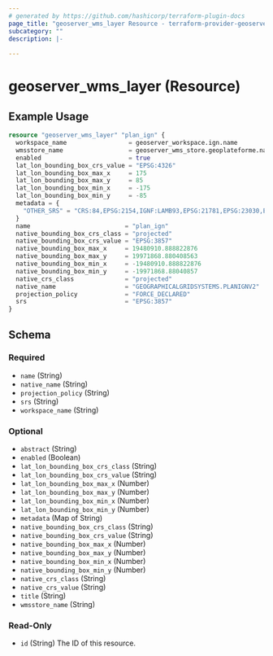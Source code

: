 ```yaml
---
# generated by https://github.com/hashicorp/terraform-plugin-docs
page_title: "geoserver_wms_layer Resource - terraform-provider-geoserver"
subcategory: ""
description: |-
  
---
```


# geoserver_wms_layer (Resource)



## Example Usage

```terraform
resource "geoserver_wms_layer" "plan_ign" {
  workspace_name                 = geoserver_workspace.ign.name
  wmsstore_name                  = geoserver_wms_store.geoplateforme.name
  enabled                        = true
  lat_lon_bounding_box_crs_value = "EPSG:4326"
  lat_lon_bounding_box_max_x     = 175
  lat_lon_bounding_box_max_y     = 85
  lat_lon_bounding_box_min_x     = -175
  lat_lon_bounding_box_min_y     = -85
  metadata = {
    "OTHER_SRS" = "CRS:84,EPSG:2154,IGNF:LAMB93,EPSG:21781,EPSG:23030,EPSG:23031,EPSG:23032,EPSG:27561,IGNF:LAMB1,EPSG:27562,IGNF:LAMB2,EPSG:27563,IGNF:LAMB3,EPSG:27564,IGNF:LAMB4,EPSG:27571,IGNF:LAMB1C,EPSG:27572,IGNF:LAMB2C,IGNF:LAMBE,EPSG:27573,IGNF:LAMB3C,EPSG:27574,IGNF:LAMB4C,EPSG:27581,EPSG:27582,EPSG:27583,EPSG:27584,EPSG:27591,EPSG:27592,EPSG:27593,EPSG:27594,EPSG:2969,IGNF:GUADFM49U20,EPSG:2970,IGNF:GUAD48UTM20,EPSG:2971,IGNF:CSG67UTM22,EPSG:2972,IGNF:UTM22RGFG95,EPSG:2973,IGNF:MART38UTM20,EPSG:2975,IGNF:RGR92UTM40S,EPSG:2976,IGNF:TAHI51UTM06S,EPSG:2977,EPSG:2978,EPSG:2980,IGNF:MAYO50UTM38S,EPSG:2981,EPSG:2987,IGNF:STPM50UTM21,EPSG:2988,IGNF:WALL78UTM1S,EPSG:2989,EPSG:2990,EPSG:3034,EPSG:3035,EPSG:3042,EPSG:3043,EPSG:3044,EPSG:3170,EPSG:3171,EPSG:3172,EPSG:32620,IGNF:UTM20W84MART,EPSG:32621,EPSG:32622,EPSG:32630,IGNF:UTM30W84,EPSG:32631,IGNF:UTM31W84,EPSG:32632,IGNF:UTM32W84,EPSG:32701,IGNF:UTM01SW84,EPSG:32705,EPSG:32706,EPSG:32707,EPSG:32738,EPSG:32739,IGNF:UTM39SW84,EPSG:32740,EPSG:3296,IGNF:RGPFUTM5S,EPSG:3297,IGNF:RGPFUTM6S,EPSG:3298,IGNF:RGPFUTM7S,EPSG:3302,IGNF:IGN63UTM7S,EPSG:3303,EPSG:3304,IGNF:TAHI79UTM6S,EPSG:3305,EPSG:3306,EPSG:3727,EPSG:3857,EPSG:3942,IGNF:RGF93CC42,EPSG:3943,IGNF:RGF93CC43,EPSG:3944,IGNF:RGF93CC44,EPSG:3945,IGNF:RGF93CC45,EPSG:3946,IGNF:RGF93CC46,EPSG:3947,IGNF:RGF93CC47,EPSG:3948,IGNF:RGF93CC48,EPSG:3949,IGNF:RGF93CC49,EPSG:3950,IGNF:RGF93CC50,EPSG:4171,IGNF:RGF93G,EPSG:4258,EPSG:4275,EPSG:4326,EPSG:4463,EPSG:4467,IGNF:RGSPM06U21,EPSG:4470,EPSG:4471,IGNF:RGM04UTM38S,EPSG:4558,EPSG:4559,EPSG:4621,EPSG:4622,EPSG:4623,EPSG:4624,EPSG:4625,EPSG:4626,EPSG:4627,EPSG:4628,EPSG:4629,EPSG:4630,EPSG:4632,EPSG:4633,EPSG:4636,EPSG:4637,EPSG:4638,EPSG:4639,EPSG:4641,EPSG:4642,EPSG:4643,EPSG:4644,EPSG:4687,EPSG:4688,EPSG:4689,EPSG:4690,EPSG:4691,EPSG:4692,EPSG:4749,EPSG:4807,IGNF:CSG67GEO,IGNF:GUAD48GEO,IGNF:GUADFM49GEO,IGNF:MART38GEO,IGNF:MAYO50GEO,IGNF:REUN47GAUSSL,IGNF:REUN47GEO,IGNF:RGFG95GEO,IGNF:STPM50GEO,IGNF:WGS84G"
  }
  name                          = "plan_ign"
  native_bounding_box_crs_class = "projected"
  native_bounding_box_crs_value = "EPSG:3857"
  native_bounding_box_max_x     = 19480910.888822876
  native_bounding_box_max_y     = 19971868.880408563
  native_bounding_box_min_x     = -19480910.888822876
  native_bounding_box_min_y     = -19971868.88040857
  native_crs_class              = "projected"
  native_name                   = "GEOGRAPHICALGRIDSYSTEMS.PLANIGNV2"
  projection_policy             = "FORCE_DECLARED"
  srs                           = "EPSG:3857"
}
```

<!-- schema generated by tfplugindocs -->
## Schema

### Required

- `name` (String)
- `native_name` (String)
- `projection_policy` (String)
- `srs` (String)
- `workspace_name` (String)

### Optional

- `abstract` (String)
- `enabled` (Boolean)
- `lat_lon_bounding_box_crs_class` (String)
- `lat_lon_bounding_box_crs_value` (String)
- `lat_lon_bounding_box_max_x` (Number)
- `lat_lon_bounding_box_max_y` (Number)
- `lat_lon_bounding_box_min_x` (Number)
- `lat_lon_bounding_box_min_y` (Number)
- `metadata` (Map of String)
- `native_bounding_box_crs_class` (String)
- `native_bounding_box_crs_value` (String)
- `native_bounding_box_max_x` (Number)
- `native_bounding_box_max_y` (Number)
- `native_bounding_box_min_x` (Number)
- `native_bounding_box_min_y` (Number)
- `native_crs_class` (String)
- `native_crs_value` (String)
- `title` (String)
- `wmsstore_name` (String)

### Read-Only

- `id` (String) The ID of this resource.


